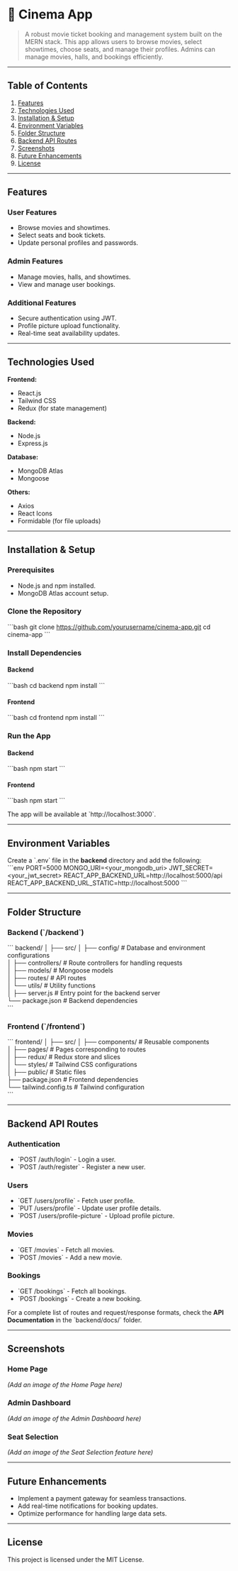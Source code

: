 
# 🎥 Cinema App  

> A robust movie ticket booking and management system built on the MERN stack. This app allows users to browse movies, select showtimes, choose seats, and manage their profiles. Admins can manage movies, halls, and bookings efficiently.

---

## Table of Contents  

1. [Features](#features)  
2. [Technologies Used](#technologies-used)  
3. [Installation & Setup](#installation--setup)  
4. [Environment Variables](#environment-variables)  
5. [Folder Structure](#folder-structure)  
6. [Backend API Routes](#backend-api-routes)  
7. [Screenshots](#screenshots)  
8. [Future Enhancements](#future-enhancements)  
9. [License](#license)

---

## Features  

### User Features  
- Browse movies and showtimes.  
- Select seats and book tickets.  
- Update personal profiles and passwords.  

### Admin Features  
- Manage movies, halls, and showtimes.  
- View and manage user bookings.  

### Additional Features  
- Secure authentication using JWT.  
- Profile picture upload functionality.  
- Real-time seat availability updates.  

---

## Technologies Used  

**Frontend:**  
- React.js  
- Tailwind CSS  
- Redux (for state management)  

**Backend:**  
- Node.js  
- Express.js  

**Database:**  
- MongoDB Atlas  
- Mongoose  

**Others:**  
- Axios  
- React Icons  
- Formidable (for file uploads)  

---

## Installation & Setup  

### Prerequisites  
- Node.js and npm installed.  
- MongoDB Atlas account setup.  

### Clone the Repository  
\`\`\`bash
git clone https://github.com/yourusername/cinema-app.git
cd cinema-app
\`\`\`

### Install Dependencies  
#### Backend  
\`\`\`bash
cd backend
npm install
\`\`\`

#### Frontend  
\`\`\`bash
cd frontend
npm install
\`\`\`

### Run the App  
#### Backend  
\`\`\`bash
npm start
\`\`\`

#### Frontend  
\`\`\`bash
npm start
\`\`\`

The app will be available at \`http://localhost:3000\`.

---

## Environment Variables  

Create a \`.env\` file in the **backend** directory and add the following:  
\`\`\`env
PORT=5000
MONGO_URI=<your_mongodb_uri>
JWT_SECRET=<your_jwt_secret>
REACT_APP_BACKEND_URL=http://localhost:5000/api
REACT_APP_BACKEND_URL_STATIC=http://localhost:5000
\`\`\`

---

## Folder Structure  

### Backend (\`/backend\`)  
\`\`\`
backend/
│
├── src/
│   ├── config/        # Database and environment configurations  
│   ├── controllers/   # Route controllers for handling requests  
│   ├── models/        # Mongoose models  
│   ├── routes/        # API routes  
│   └── utils/         # Utility functions  
│
├── server.js          # Entry point for the backend server  
└── package.json       # Backend dependencies  
\`\`\`

### Frontend (\`/frontend\`)  
\`\`\`
frontend/
│
├── src/
│   ├── components/    # Reusable components  
│   ├── pages/         # Pages corresponding to routes  
│   ├── redux/         # Redux store and slices  
│   └── styles/        # Tailwind CSS configurations  
│
├── public/            # Static files  
├── package.json       # Frontend dependencies  
└── tailwind.config.ts # Tailwind configuration  
\`\`\`

---

## Backend API Routes  

### Authentication  
- \`POST /auth/login\` - Login a user.  
- \`POST /auth/register\` - Register a new user.  

### Users  
- \`GET /users/profile\` - Fetch user profile.  
- \`PUT /users/profile\` - Update user profile details.  
- \`POST /users/profile-picture\` - Upload profile picture.  

### Movies  
- \`GET /movies\` - Fetch all movies.  
- \`POST /movies\` - Add a new movie.  

### Bookings  
- \`GET /bookings\` - Fetch all bookings.  
- \`POST /bookings\` - Create a new booking.  

For a complete list of routes and request/response formats, check the **API Documentation** in the \`backend/docs/\` folder.

---

## Screenshots  

### Home Page  
*(Add an image of the Home Page here)*  

### Admin Dashboard  
*(Add an image of the Admin Dashboard here)*  

### Seat Selection  
*(Add an image of the Seat Selection feature here)*  

---

## Future Enhancements  

- Implement a payment gateway for seamless transactions.  
- Add real-time notifications for booking updates.  
- Optimize performance for handling large data sets.  

---

## License  

This project is licensed under the MIT License.  
